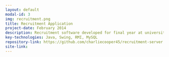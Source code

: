 ```yaml
---
layout: default
modal-id: 3
img: recruitment.png
title: Recruitment Application
project-date: February 2014
description: Recruitment software developed for final year at university
key-technologies: Java, Swing, RMI, MySQL
repository-link: https://github.com/charliecooper45/recruitment-server
site-link:
---
```

